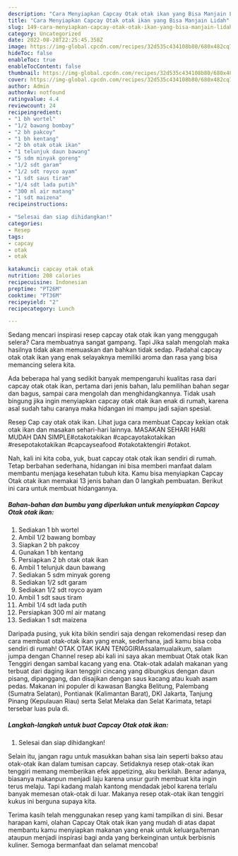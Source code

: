 ```yaml
---
description: "Cara Menyiapkan Capcay Otak otak ikan yang Bisa Manjain Lidah"
title: "Cara Menyiapkan Capcay Otak otak ikan yang Bisa Manjain Lidah"
slug: 149-cara-menyiapkan-capcay-otak-otak-ikan-yang-bisa-manjain-lidah
category: Uncategorized
date: 2022-08-28T22:25:45.358Z
image: https://img-global.cpcdn.com/recipes/32d535c434108b80/680x482cq70/capcay-otak-otak-ikan-foto-resep-utama.jpg
hideToc: false
enableToc: true
enableTocContent: false
thumbnail: https://img-global.cpcdn.com/recipes/32d535c434108b80/680x482cq70/capcay-otak-otak-ikan-foto-resep-utama.jpg
cover: https://img-global.cpcdn.com/recipes/32d535c434108b80/680x482cq70/capcay-otak-otak-ikan-foto-resep-utama.jpg
author: Admin
authorAv: notfound
ratingvalue: 4.4
reviewcount: 24
recipeingredient:
- "1 bh wortel"
- "1/2 bawang bombay"
- "2 bh pakcoy"
- "1 bh kentang"
- "2 bh otak otak ikan"
- "1 telunjuk daun bawang"
- "5 sdm minyak goreng"
- "1/2 sdt garam"
- "1/2 sdt royco ayam"
- "1 sdt saus tiram"
- "1/4 sdt lada putih"
- "300 ml air matang"
- "1 sdt maizena"
recipeinstructions:

- "Selesai dan siap dihidangkan!"
categories:
- Resep
tags:
- capcay
- otak
- otak

katakunci: capcay otak otak 
nutrition: 208 calories
recipecuisine: Indonesian
preptime: "PT26M"
cooktime: "PT36M"
recipeyield: "2"
recipecategory: Lunch

---
```



Sedang mencari inspirasi resep capcay otak otak ikan yang menggugah selera? Cara membuatnya sangat gampang. Tapi Jika salah mengolah maka hasilnya tidak akan memuaskan dan bahkan tidak sedap. Padahal capcay otak otak ikan yang enak selayaknya memiliki aroma dan rasa yang bisa memancing selera kita.


Ada beberapa hal yang sedikit banyak mempengaruhi kualitas rasa dari capcay otak otak ikan, pertama dari jenis bahan, lalu pemilihan bahan segar dan bagus, sampai cara mengolah dan menghidangkannya. Tidak usah bingung jika ingin menyiapkan capcay otak otak ikan enak di rumah, karena asal sudah tahu caranya maka hidangan ini mampu jadi sajian spesial.

Resep Cap cay otak otak ikan. Lihat juga cara membuat Capcay kekian otak otak ikan dan masakan sehari-hari lainnya. MASAKAN SEHARI HARI MUDAH DAN SIMPLE#otakotakikan #capcayotakotakikan #resepotakotakikan #capcayseafood #otakotaktengiri #otakot.


Nah, kali ini kita coba, yuk, buat capcay otak otak ikan sendiri di rumah. Tetap berbahan sederhana, hidangan ini bisa memberi manfaat dalam membantu menjaga kesehatan tubuh kita. Kamu bisa menyiapkan Capcay Otak otak ikan memakai 13 jenis bahan dan 0 langkah pembuatan. Berikut ini cara untuk membuat hidangannya.

<!--inarticleads1-->

##### Bahan-bahan dan bumbu yang diperlukan untuk menyiapkan Capcay Otak otak ikan:

1. Sediakan 1 bh wortel
1. Ambil 1/2 bawang bombay
1. Siapkan 2 bh pakcoy
1. Gunakan 1 bh kentang
1. Persiapkan 2 bh otak otak ikan
1. Ambil 1 telunjuk daun bawang
1. Sediakan 5 sdm minyak goreng
1. Sediakan 1/2 sdt garam
1. Sediakan 1/2 sdt royco ayam
1. Ambil 1 sdt saus tiram
1. Ambil 1/4 sdt lada putih
1. Persiapkan 300 ml air matang
1. Sediakan 1 sdt maizena


Daripada pusing, yuk kita bikin sendiri saja dengan rekomendasi resep dan cara membuat otak-otak ikan yang enak, sederhana, jadi kamu bisa coba sendiri di rumah! OTAK OTAK IKAN TENGGIRIAssalamualaikum, salam jumpa dengan Channel resep abi kali ini saya akan membuat Otak otak Ikan Tenggiri dengan sambal kacang yang ena. Otak-otak adalah makanan yang terbuat dari daging ikan tenggiri cincang yang dibungkus dengan daun pisang, dipanggang, dan disajikan dengan saus kacang atau kuah asam pedas. Makanan ini populer di kawasan Bangka Belitung, Palembang (Sumatra Selatan), Pontianak (Kalimantan Barat), DKI Jakarta, Tanjung Pinang (Kepulauan Riau) serta Selat Melaka dan Selat Karimata, tetapi tersebar luas pula di. 

<!--inarticleads2-->

##### Langkah-langkah untuk buat Capcay Otak otak ikan:


1. Selesai dan siap dihidangkan!

Selain itu, jangan ragu untuk masukkan bahan sisa lain seperti bakso atau otak-otak ikan dalam tumisan capcay. Setidaknya resep otak-otak ikan tenggiri memang memberikan efek appetizing, aku berkilah. Benar adanya, biasanya makanpun menjadi laju karena unsur gurih membuat kita ingin terus melaju. Tapi kadang malah kantong mendadak jebol karena terlalu banyak memesan otak-otak di luar. Makanya resep otak-otak ikan tenggiri kukus ini berguna supaya kita. 

Terima kasih telah menggunakan resep yang kami tampilkan di sini. Besar harapan kami, olahan Capcay Otak otak ikan yang mudah di atas dapat membantu kamu menyiapkan makanan yang enak untuk keluarga/teman ataupun menjadi inspirasi bagi anda yang berkeinginan untuk berbisnis kuliner. Semoga bermanfaat dan selamat mencoba!
